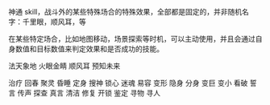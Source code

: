 神通 skill，战斗外的某些特殊场合的特殊效果，全部都是固定的，并非随机名字：千里眼，顺风耳，等

在某些特定场合，比如地图移动，场景探索等时机，可以主动使用，并且会通过自身数值和目标数值来判定效果和是否成功的技能。

法天象地
火眼金睛
顺风耳
预知未来

治疗
回春
聚灵
昏睡
定身
搜神
锁心
迷魂
易容
变形
隐身
分身
变巨
变小
看破
誓言
传声
探查
真言
清洁
修复
开锁
鉴定
寻物
寻人
